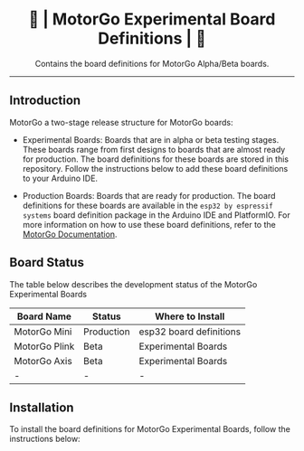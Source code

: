 <h1 align="center">🧪 | MotorGo Experimental Board Definitions | 🧪</h1>

<p align="center">
  Contains the board definitions for MotorGo Alpha/Beta boards.
</p>

---

## Introduction

MotorGo a two-stage release structure for MotorGo boards:

- Experimental Boards: Boards that are in alpha or beta testing stages. These boards range from first designs to boards that are almost ready for production. The board definitions for these boards are stored in this repository. Follow the instructions below to add these board definitions to your Arduino IDE.

- Production Boards: Boards that are ready for production. The board definitions for these boards are available in the `esp32 by espressif systems` board definition package in the Arduino IDE and PlatformIO. For more information on how to use these board definitions, refer to the [MotorGo Documentation](https://docs.motorgo.net/standalone_mode/board_setup).


## Board Status

The table below describes the development status of the MotorGo Experimental Boards
<!-- Table -->
| Board Name | Status | Where to Install |
|------------|--------|------------------|
| MotorGo Mini | Production | esp32 board definitions |
| MotorGo Plink | Beta | Experimental Boards |
| MotorGo Axis | Beta | Experimental Boards |
| - | - | - |

## Installation

To install the board definitions for MotorGo Experimental Boards, follow the instructions below: